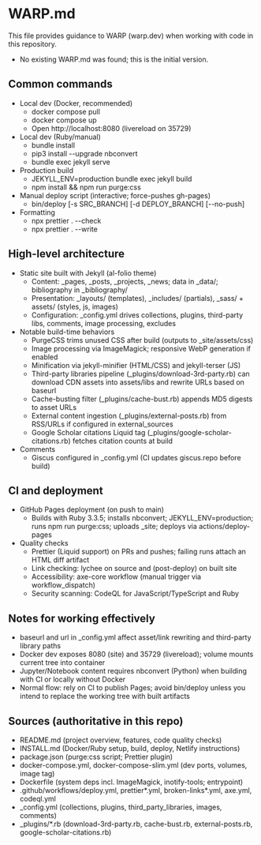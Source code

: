 # WARP.md

This file provides guidance to WARP (warp.dev) when working with code in this repository.

- No existing WARP.md was found; this is the initial version.

## Common commands

- Local dev (Docker, recommended)
  - docker compose pull
  - docker compose up
  - Open http://localhost:8080 (livereload on 35729)
- Local dev (Ruby/manual)
  - bundle install
  - pip3 install --upgrade nbconvert
  - bundle exec jekyll serve
- Production build
  - JEKYLL_ENV=production bundle exec jekyll build
  - npm install && npm run purge:css
- Manual deploy script (interactive; force-pushes gh-pages)
  - bin/deploy [-s SRC_BRANCH] [-d DEPLOY_BRANCH] [--no-push]
- Formatting
  - npx prettier . --check
  - npx prettier . --write

## High-level architecture

- Static site built with Jekyll (al-folio theme)
  - Content: _pages, _posts, _projects, _news; data in _data/; bibliography in _bibliography/
  - Presentation: _layouts/ (templates), _includes/ (partials), _sass/ + assets/ (styles, js, images)
  - Configuration: _config.yml drives collections, plugins, third-party libs, comments, image processing, excludes
- Notable build-time behaviors
  - PurgeCSS trims unused CSS after build (outputs to _site/assets/css)
  - Image processing via ImageMagick; responsive WebP generation if enabled
  - Minification via jekyll-minifier (HTML/CSS) and jekyll-terser (JS)
  - Third-party libraries pipeline (_plugins/download-3rd-party.rb) can download CDN assets into assets/libs and rewrite URLs based on baseurl
  - Cache-busting filter (_plugins/cache-bust.rb) appends MD5 digests to asset URLs
  - External content ingestion (_plugins/external-posts.rb) from RSS/URLs if configured in external_sources
  - Google Scholar citations Liquid tag (_plugins/google-scholar-citations.rb) fetches citation counts at build
- Comments
  - Giscus configured in _config.yml (CI updates giscus.repo before build)

## CI and deployment

- GitHub Pages deployment (on push to main)
  - Builds with Ruby 3.3.5; installs nbconvert; JEKYLL_ENV=production; runs npm run purge:css; uploads _site; deploys via actions/deploy-pages
- Quality checks
  - Prettier (Liquid support) on PRs and pushes; failing runs attach an HTML diff artifact
  - Link checking: lychee on source and (post-deploy) on built site
  - Accessibility: axe-core workflow (manual trigger via workflow_dispatch)
  - Security scanning: CodeQL for JavaScript/TypeScript and Ruby

## Notes for working effectively

- baseurl and url in _config.yml affect asset/link rewriting and third-party library paths
- Docker dev exposes 8080 (site) and 35729 (livereload); volume mounts current tree into container
- Jupyter/Notebook content requires nbconvert (Python) when building with CI or locally without Docker
- Normal flow: rely on CI to publish Pages; avoid bin/deploy unless you intend to replace the working tree with built artifacts

## Sources (authoritative in this repo)

- README.md (project overview, features, code quality checks)
- INSTALL.md (Docker/Ruby setup, build, deploy, Netlify instructions)
- package.json (purge:css script; Prettier plugin)
- docker-compose.yml, docker-compose-slim.yml (dev ports, volumes, image tag)
- Dockerfile (system deps incl. ImageMagick, inotify-tools; entrypoint)
- .github/workflows/deploy.yml, prettier*.yml, broken-links*.yml, axe.yml, codeql.yml
- _config.yml (collections, plugins, third_party_libraries, images, comments)
- _plugins/*.rb (download-3rd-party.rb, cache-bust.rb, external-posts.rb, google-scholar-citations.rb)
